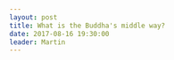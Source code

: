 ```yaml
---
layout: post
title: What is the Buddha's middle way? 
date: 2017-08-16 19:30:00
leader: Martin 
---
```

